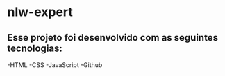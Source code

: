 # nlw-expert

## Esse projeto foi desenvolvido com as seguintes tecnologias:

-HTML
-CSS
-JavaScript
-Github